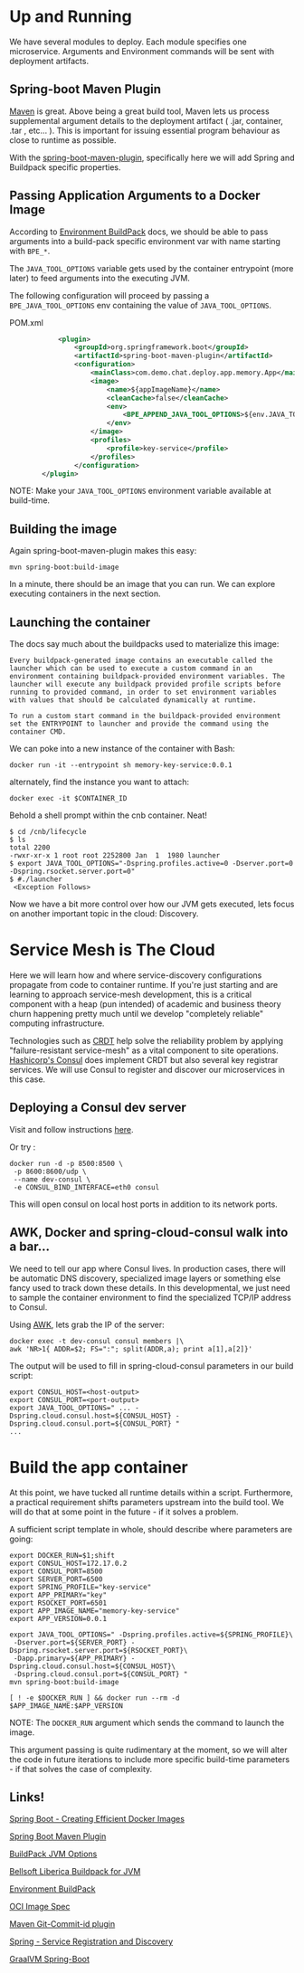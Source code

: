 # Up and Running

We have several modules to deploy. Each module specifies one microservice.
Arguments and Environment commands will be sent with deployment artifacts.

## Spring-boot Maven Plugin

[Maven](https://maven.apache.org) is great. Above being a great build tool, Maven lets us process supplemental argument details 
to the deployment artifact ( .jar, container, .tar , etc... ). This is important for issuing essential
program behaviour as close to runtime as possible.

With the [spring-boot-maven-plugin](https://docs.spring.io/spring-boot/docs/current/maven-plugin/reference/html/), specifically here we will add Spring and Buildpack specific properties.

## Passing Application Arguments to a Docker Image 

According to [Environment BuildPack](https://github.com/paketo-buildpacks/environment-variables) docs,
we should be able to pass arguments into a build-pack specific environment var with name starting with `BPE_*`.

The `JAVA_TOOL_OPTIONS` variable gets used by the container entrypoint (more later) to feed
arguments into the executing JVM.

The following configuration will proceed by passing a `BPE_JAVA_TOOL_OPTIONS` env containing the value of `JAVA_TOOL_OPTIONS`.
   
POM.xml
```xml
            <plugin>
                <groupId>org.springframework.boot</groupId>
                <artifactId>spring-boot-maven-plugin</artifactId>
                <configuration>
                    <mainClass>com.demo.chat.deploy.app.memory.App</mainClass>
                    <image>
                        <name>${appImageName}</name>
                        <cleanCache>false</cleanCache>
                        <env>
                            <BPE_APPEND_JAVA_TOOL_OPTIONS>${env.JAVA_TOOL_OPTIONS}</BPE_APPEND_JAVA_TOOL_OPTIONS>
                        </env>
                    </image>
                    <profiles>
                        <profile>key-service</profile>
                    </profiles>
                </configuration>
        </plugin>
```

NOTE: Make your `JAVA_TOOL_OPTIONS` environment variable available at build-time.

## Building the image

Again spring-boot-maven-plugin makes this easy:

```shell script
mvn spring-boot:build-image
```

In a minute, there should be an image that you can run. We can explore executing containers in the next 
section.

## Launching the container

The docs say much about the buildpacks used to materialize this image:

``Every buildpack-generated image contains an executable called the launcher which can be used to execute a custom command in an environment containing buildpack-provided environment variables. The launcher will execute any buildpack provided profile scripts before running to provided command, in order to set environment variables with values that should be calculated dynamically at runtime.``

``To run a custom start command in the buildpack-provided environment set the ENTRYPOINT to launcher and provide the command using the container CMD.``

We can poke into a new instance of the container with Bash:

```shell script
docker run -it --entrypoint sh memory-key-service:0.0.1
```

alternately, find the instance you want to attach:

```shell script
docker exec -it $CONTAINER_ID 
```

Behold a shell prompt within the cnb container. Neat!

```shell script
$ cd /cnb/lifecycle
$ ls
total 2200
-rwxr-xr-x 1 root root 2252800 Jan  1  1980 launcher
$ export JAVA_TOOL_OPTIONS="-Dspring.profiles.active=0 -Dserver.port=0 -Dspring.rsocket.server.port=0"
$ #./launcher
 <Exception Follows> 
``` 

Now we have a bit more control over how our JVM gets executed, lets focus on another important topic in the cloud: Discovery.

# Service Mesh is The Cloud

Here we will learn how and where service-discovery configurations propagate from code to container runtime.
If you're just starting and are learning to approach service-mesh development, this is a critical component
with a heap (pun intended) of academic and business theory churn happening pretty much until we develop 
"completely reliable" computing infrastructure.
 
Technologies such as [CRDT](https://www.infoq.com/presentations/crdt-production/) help solve the reliability problem by applying "failure-resistant service-mesh"
as a vital component to site operations. [Hashicorp's Consul](https://www.consul.io) does implement CRDT but also several key
registrar services. We will use Consul to register and discover our microservices in this case. 

## Deploying a Consul dev server 

Visit and follow instructions [here](https://hub.docker.com/_/consul).

Or try :

```shell script
docker run -d -p 8500:8500 \
 -p 8600:8600/udp \
 --name dev-consul \
 -e CONSUL_BIND_INTERFACE=eth0 consul
```

This will open consul on local host ports in addition to its network ports.

## AWK, Docker and spring-cloud-consul walk into a bar...

We need to tell our app where Consul lives. In production cases, there will be automatic DNS discovery, specialized 
image layers or something else fancy used to track down these details. 
In this developmental, we just need to sample the container environment to find the specialized TCP/IP address to Consul.

Using [AWK](https://www.unix.com/shell-programming-and-scripting/258882-exclude-first-line-when-awk.html), lets grab the IP of the server:

```shell script
docker exec -t dev-consul consul members |\
awk 'NR>1{ ADDR=$2; FS=":"; split(ADDR,a); print a[1],a[2]}'
```

The output will be used to fill in spring-cloud-consul parameters in our build script: 

```shell script
export CONSUL_HOST=<host-output>
export CONSUL_PORT=<port-output>
export JAVA_TOOL_OPTIONS=" ... -Dspring.cloud.consul.host=${CONSUL_HOST} -Dspring.cloud.consul.port=${CONSUL_PORT} "
...
```

# Build the app container

At this point, we have tucked all runtime details within a script. 
Furthermore, a practical requirement shifts parameters upstream into the build tool. 
We will do that at some point in the future - if it solves a problem.

A sufficient script template in whole, should describe where parameters are going:

```shell script
export DOCKER_RUN=$1;shift
export CONSUL_HOST=172.17.0.2
export CONSUL_PORT=8500
export SERVER_PORT=6500
export SPRING_PROFILE="key-service"
export APP_PRIMARY="key"
export RSOCKET_PORT=6501
export APP_IMAGE_NAME="memory-key-service"
export APP_VERSION=0.0.1

export JAVA_TOOL_OPTIONS=" -Dspring.profiles.active=${SPRING_PROFILE}\
 -Dserver.port=${SERVER_PORT} -Dspring.rsocket.server.port=${RSOCKET_PORT}\
 -Dapp.primary=${APP_PRIMARY} -Dspring.cloud.consul.host=${CONSUL_HOST}\
 -Dspring.cloud.consul.port=${CONSUL_PORT} "
mvn spring-boot:build-image

[ ! -e $DOCKER_RUN ] && docker run --rm -d $APP_IMAGE_NAME:$APP_VERSION
```

NOTE: The `DOCKER_RUN` argument which sends the command to launch the image.

This argument passing is quite rudimentary at the moment, so we will alter the code in future iterations
to include more specific build-time parameters - if that solves the case of complexity. 

## Links!

[Spring Boot - Creating Efficient Docker Images](https://spring.io/blog/2020/08/14/creating-efficient-docker-images-with-spring-boot-2-3)

[Spring Boot Maven Plugin](https://docs.spring.io/spring-boot/docs/current/maven-plugin/reference/html/)

[BuildPack JVM Options](https://paketo.io/docs/buildpacks/language-family-buildpacks/java/#runtime-jvm-configuration)

[Bellsoft Liberica Buildpack for JVM](https://github.com/paketo-buildpacks/bellsoft-liberica)

[Environment BuildPack](https://github.com/paketo-buildpacks/environment-variables)

[OCI Image Spec](https://github.com/opencontainers/image-spec/blob/master/config.md)

[Maven Git-Commit-id plugin](https://github.com/git-commit-id/git-commit-id-maven-plugin)

[Spring - Service Registration and Discovery](https://spring.io/guides/gs/service-registration-and-discovery/)

[GraalVM Spring-Boot](https://github.com/spring-projects-experimental/spring-graalvm-native)